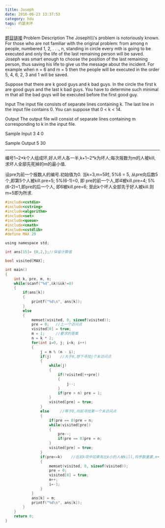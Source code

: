 ```yaml
---
title: Joseph
date: 2016-06-23 13:37:53
category: hdu
tags: 约瑟夫环
---
```

[题目链接](http://acm.hdu.edu.cn/game/entry/problem/show.php?chapterid=2&sectionid=2&problemid=2)
Problem Description
The Joseph\\\\\\\'s problem is notoriously known. For those who are not familiar with the original problem: from among n people, numbered 1, 2, . . ., n, standing in circle every mth is going to be executed and only the life of the last remaining person will be saved. Joseph was smart enough to choose the position of the last remaining person, thus saving his life to give us the message about the incident. For example when n = 6 and m = 5 then the people will be executed in the order 5, 4, 6, 2, 3 and 1 will be saved.

Suppose that there are k good guys and k bad guys. In the circle the first k are good guys and the last k bad guys. You have to determine such minimal m that all the bad guys will be executed before the first good guy.
 

Input
The input file consists of separate lines containing k. The last line in the input file contains 0. You can suppose that 0 < k < 14.
 

Output
The output file will consist of separate lines containing m corresponding to k in the input file.
 

Sample Input
3
4
0
 

Sample Output
5
30
<hr/>

编号1~2*k个人组成环,好人坏人各一半,k+1~2*k为坏人;每次报数为m的人被kill,求坏人全部先死掉的m的最小值.

设pre为前一个报数人的编号.初始值为0.
当k=3,m=5时,
5%6 = 5, 从pre向后数5个,即第5个人被kill.pre=5;
5%(6-1)=0, 即 pre的前一个人,即4被kill.pre=4;
5%(6-2)=1,即pre的后一个人, 即6被kill.pre=6;
至此k个坏人全部先于好人被kill.则m=5即为所求.

```c
#include<cstdio>
#include<cstring>
#include<algorithm>
#include<set>
#include<queue>
#include<cmath>
#include<cstdlib>
#define MAX 29

using namespace std;

int ans[15]= {0,2,};//保留计算值

bool visited[MAX];

int main()
{
    int k, pre, m, n;
    while(scanf("%d",&k)&&k!=0)
    {
        if(ans[k])
        {
            printf("%d\n", ans[k]);
        }
        else
        {
            memset(visited, 0, sizeof(visited));
            pre = 0;   //上一个访问点
            visited[0] = true;
            m = 1;     //要求的答案
            n = k * 2;
            for(int i=0, j; i<k; i++)
            {
                j = m % (n - i);
                if(j)    //大于0,想下寻找j个未访问点
                {
                    while(j)
                    {
                        if(!visited[++pre])
                        {
                            j--;
                        }
                        if(pre > n) pre = 1;
                    }
                    visited[pre] = true;
                }
                else     //等于0,向前寻找第一个未访问点
                {
                    if(pre == 0)pre = n;
                    while(visited[pre])
                    {
                        pre--;
                        if(pre == 0)pre = n;
                    }
                    visited[pre] = true;
                }
                if(pre<=k)    //在前k项中如果有比k小的人被kill,将参数重置,m+1
                {
                    memset(visited, 0, sizeof(visited));
                    pre = 0;
                    visited[0] = true;
                    m++;
                    i=-1;
                }
            }
            ans[k] = m;
            printf("%d\n", ans[k]);
        }
    }
    return 0;
}

```

